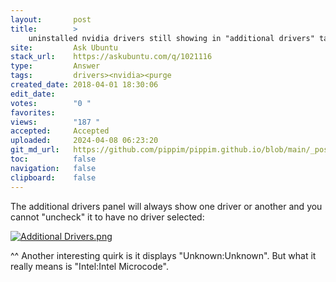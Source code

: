 ```yaml
---
layout:       post
title:        >
    uninstalled nvidia drivers still showing in "additional drivers" tab
site:         Ask Ubuntu
stack_url:    https://askubuntu.com/q/1021116
type:         Answer
tags:         drivers><nvidia><purge
created_date: 2018-04-01 18:30:06
edit_date:    
votes:        "0 "
favorites:    
views:        "187 "
accepted:     Accepted
uploaded:     2024-04-08 06:23:20
git_md_url:   https://github.com/pippim/pippim.github.io/blob/main/_posts/2018/2018-04-01-uninstalled-nvidia-drivers-still-showing-in-_additional-drivers_-tab.md
toc:          false
navigation:   false
clipboard:    false
---
```


The additional drivers panel will always show one driver or another and you cannot "uncheck" it to have no driver selected:

[![Additional Drivers.png][1]][1]

^^ Another interesting quirk is it displays "Unknown:Unknown". But what it really means is "Intel:Intel Microcode".

  [1]: https://i.stack.imgur.com/Z1MOm.png
